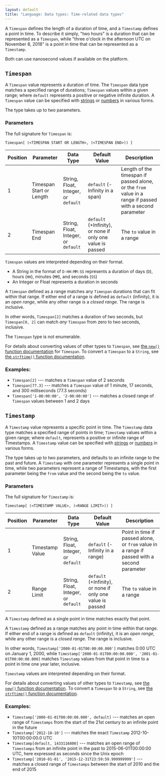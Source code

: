 ```yaml
---
layout: default
title: "Language: Data types: Time-related data types"
---
```


[types]: ./lang_data_type.html
[data types]: ./lang_data.html
[strings]: ./lang_data_string.html
[regular expressions]: ./lang_data_regexp.html
[booleans]: ./lang_data_boolean.html
[arrays]: ./lang_data_array.html
[hashes]: ./lang_data_hash.html
[hash_missing_key_access]: ./lang_data_hash.html#accessing-values
[numbers]: ./lang_data_number.html

A `Timespan` defines the length of a duration of time, and a `Timestamp` defines a point in time. To describe it simply, "two hours" is a duration that can be represented as a `Timespan`, while "three o'clock in the afternoon UTC on November 8, 2018" is a point in time that can be represented as a `Timestamp`.

Both can use nanosecond values if available on the platform.

## `Timespan`

A `Timespan` value represents a duration of time. The `Timespan` data type matches a specified range of durations; `Timespan` values within a given range; where `default` represents a positive or negative infinite duration. A `Timespan` value can be specified with [strings][] or [numbers][] in various forms.

The type takes up to two parameters.

### Parameters

The full signature for `Timespan` is:

    Timespan[ (<TIMESPAN START OR LENGTH>, (<TIMESPAN END>)) ]

Position | Parameter | Data Type | Default Value | Description
---------|-----------|-----------|---------------|------------
1 | Timespan Start or Length | String, Float, Integer, or `default` | `default` (-Infinity in a span) | Length of the timespan if passed alone, or the `from` value in a range if passed with a second parameter
2 | Timespan End | String, Float, Integer, or `default` | `default` (+Infinity), or none if only one value is passed | The `to` value in a range

`Timespan` values are interpreted depending on their format.

* A String in the format of `D-HH:MM:SS` represents a duration of days (`D`), hours (`HH`), minutes (`MM`), and seconds (`SS`)
* An Integer or Float represents a duration in seconds

A `Timespan` defined as a range matches any `Timespan` durations that can fit within that range. If either end of a range is defined as `default` (infinity), it is an _open range_, while any other range is a _closed range_. The range is inclusive.

In other words, `Timespan[2]` matches a duration of two seconds, but `Timespan[0, 2]` can match _any_ `Timespan` from zero to two seconds, inclusive.

The `Timespan` type is not enumerable.

For details about converting values of other types to `Timespan`, see [the `new()` function documentation](./function.html#conversion-to-timespan) for `Timespan`. To convert a `Timespan` to a `String`, see [the `strftime()` function documentation](./function.html#strftime).

### Examples:

* `Timespan[2]` --- matches a `Timespan` value of 2 seconds
* `Timespan[77.3]` --- matches a `Timespan` value of 1 minute, 17 seconds, and 300 milliseconds (77.3 seconds)
* `Timespan['1-00:00:00', '2-00:00:00']` --- matches a closed range of `Timespan` values between 1 and 2 days

## `Timestamp`

A `Timestamp` value represents a specific point in time. The `Timestamp` data type matches a specified range of points in time; `Timestamp` values within a given range; where `default`, represents a positive or infinite range of Timestamps. A `Timestamp` value can be specified with [strings][] or [numbers][] in various forms.

The type takes up to two parameters, and defaults to an infinite range to the past and future. A `Timestamp` with one parameter represents a single point in time, while two parameters represent a range of Timestamps, with the first parameter being the `from` value and the second being the `to` value.

### Parameters

The full signature for `Timestamp` is:

    Timestamp[ (<TIMESTAMP VALUE>, (<RANGE LIMIT>)) ]

Position | Parameter | Data Type | Default Value | Description
---------|-----------|-----------|---------------|------------
1 | Timestamp Value | String, Float, Integer, or `default` | `default` (-Infinity in a range) | Point in time if passed alone, or `from` value in a range if passed with a second parameter
2 | Range Limit | String, Float, Integer, or `default` | `default` (+Infinity), or none if only one value is passed | The `to` value in a range

A `Timestamp` defined as a single point in time matches exactly that point.

A `Timestamp` defined as a range matches any point in time within that range. If either end of a range is defined as `default` (infinity), it is an _open range_, while any other range is a _closed range_. The range is inclusive.

In other words, `Timestamp['2000-01-01T00:00:00.000']` matches 0:00 UTC on January 1, 2000, while `Timestamp['2000-01-01T00:00:00.000', '2001-01-01T00:00:00.000]` matches `Timestamp` values from that point in time to a point in time one year later, inclusive.

`Timestamp` values are interpreted depending on their format.

For details about converting values of other types to `Timestamp`, see [the `new()` function documentation](./function.html#conversion-to-timestamp). To convert a `Timespan` to a `String`, see [the `strftime()` function documentation](./function.html#strftime).

### Examples:

* `Timestamp['2000-01-01T00:00:00.000', default]` --- matches an open range of `Timestamps` from the start of the 21st century to an infinite point in the future
* `Timestamp['2012-10-10']` --- matches the exact `Timestamp` 2012-10-10T00:00:00.0 UTC
* `Timestamp[default, 1433116800]` --- matches an open range of `Timestamps` from an infinite point in the past to 2015-06-01T00:00:00 UTC, here expressed as seconds since the Unix epoch
* `Timestamp['2010-01-01', '2015-12-31T23:59:59.999999999']` --- matches a closed range of `Timestamps` between the start of 2010 and the end of 2015
